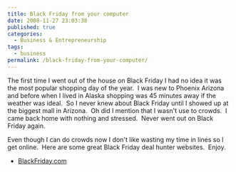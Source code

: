 ```yaml
---
title: Black Friday from your computer
date: 2008-11-27 23:03:38
published: true
categories:
  - Business & Entrepreneurship
tags:
  - business
permalink: /black-friday-from-your-computer/
---
```

The first time I went out of the house on Black Friday I had no idea it was the most popular shopping day of the year.  I was new to Phoenix Arizona and before when I lived in Alaska shopping was 45 minutes away if the weather was ideal.  So I never knew about Black Friday until I showed up at the biggest mall in Arizona.  Oh did I mention that I wasn't use to crowds.  I came back home with nothing and stressed.  Never went out on Black Friday again.

Even though I can do crowds now I don't like wasting my time in lines so I get online.  Here are some great Black Friday deal hunter websites.  Enjoy.

- [BlackFriday.com](https://blackfriday.com)